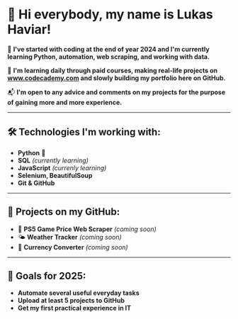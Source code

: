 # 👋 Hi everybody, my name is Lukas Haviar!

🎯 **I've started with coding at the end of year 2024 and I'm currently learning Python, automation, web scraping, and working with data.** 

🧠 **I'm learning daily through paid courses, making real-life projects on www.codecademy.com and slowly building my portfolio here on GitHub.**

📬 **I'm open to any advice and comments on my projects for the purpose of gaining more and more experience.**

---

## 🛠️ Technologies I'm working with:
- **Python** 🐍
- **SQL** *(currently learning)*
- **JavaScript** *(currenly learning)*
- **Selenium, BeautifulSoup**
- **Git & GitHub**

---

## 📌 Projects on my GitHub:
- 🔎 **PS5 Game Price Web Scraper** *(coming soon)*
- 🌤️ **Weather Tracker** *(coming soon)*
- 💱 **Currency Converter** *(coming soon)*

---

## 🎯 Goals for 2025:
- **Automate several useful everyday tasks**
- **Upload at least 5 projects to GitHub**
- **Get my first practical experience in IT**

<!---
hafanen/hafanen is a ✨ special ✨ repository because its `README.md` (this file) appears on your GitHub profile.
You can click the Preview link to take a look at your changes.
--->
